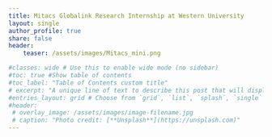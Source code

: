 ```yaml
---
title: Mitacs Globalink Research Internship at Western University
layout: single
author_profile: true
share: false
header:
    teaser: /assets/images/Mitacs_mini.png

#classes: wide # Use this to enable wide mode (no sidebar)
#toc: true #Show table of contents
#toc_label: "Table of Contents custom title"
# excerpt: "A unique line of text to describe this post that will display in an archive listing and meta description with SEO benefits."
#entries_layout: grid # Choose from `grid`, `list`, `splash`, `single`
#header:
 # overlay_image: /assets/images/image-filename.jpg
 # caption: "Photo credit: [**Unsplash**](https://unsplash.com)"
---
```


<script>
    // BY BUBU :D
    // Get the sidebar with class names sidebar sticky
    let sidebar = document.getElementsByClassName("sidebar sticky")[0];
    // Remove hover effect
    sidebar.classList.remove("hover");
    // Change Opacity to 1
    sidebar.style.opacity = 1;
</script>
